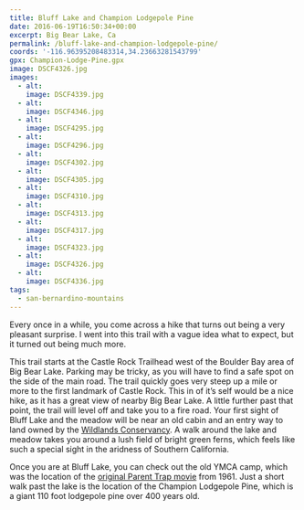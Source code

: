 ```yaml
---
title: Bluff Lake and Champion Lodgepole Pine
date: 2016-06-19T16:50:34+00:00
excerpt: Big Bear Lake, Ca
permalink: /bluff-lake-and-champion-lodgepole-pine/
coords: '-116.96395208483314,34.23663281543799'
gpx: Champion-Lodge-Pine.gpx
image: DSCF4326.jpg
images:
  - alt: 
    image: DSCF4339.jpg
  - alt: 
    image: DSCF4346.jpg
  - alt: 
    image: DSCF4295.jpg
  - alt: 
    image: DSCF4296.jpg
  - alt: 
    image: DSCF4302.jpg
  - alt: 
    image: DSCF4305.jpg
  - alt: 
    image: DSCF4310.jpg
  - alt: 
    image: DSCF4313.jpg
  - alt: 
    image: DSCF4317.jpg
  - alt: 
    image: DSCF4323.jpg
  - alt: 
    image: DSCF4326.jpg
  - alt: 
    image: DSCF4336.jpg
tags:
  - san-bernardino-mountains
---
```

Every once in a while, you come across a hike that turns out being a very pleasant surprise. I went into this trail with a vague idea what to expect, but it turned out being much more.

This trail starts at the Castle Rock Trailhead west of the Boulder Bay area of Big Bear Lake. Parking may be tricky, as you will have to find a safe spot on the side of the main road. The trail quickly goes very steep up a mile or more to the first landmark of Castle Rock. This in of it’s self would be a nice hike, as it has a great view of nearby Big Bear Lake. A little further past that point, the trail will level off and take you to a fire road. Your first sight of Bluff Lake and the meadow will be near an old cabin and an entry way to land owned by the [Wildlands Conservancy](http://www.wildlandsconservancy.org/preserve_blufflake.html). A walk around the lake and meadow takes you around a lush field of bright green ferns, which feels like such a special sight in the aridness of Southern California.

Once you are at Bluff Lake, you can check out the old YMCA camp, which was the location of the [original Parent Trap movie](https://en.wikipedia.org/wiki/The_Parent_Trap_(1961_film)) from 1961. Just a short walk past the lake is the location of the Champion Lodgepole Pine, which is a giant 110 foot lodgepole pine over 400 years old.



